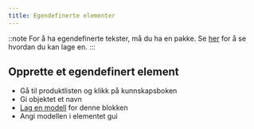 ```yaml
---
title: Egendefinerte elementer
---
```


::note For å ha egendefinerte tekster, må du ha en pakke. Se [her](pack.md#create-a-pack) for å se hvordan du kan lage en. :::

## Opprette et egendefinert element

* Gå til produktlisten og klikk på kunnskapsboken
* Gi objektet et navn
* [Lag en modell](custom-models.md) for denne blokken
* Angi modellen i elementet gui
